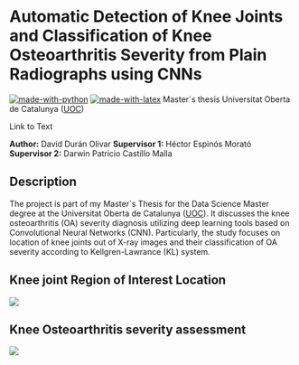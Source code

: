 # Automatic Detection of Knee Joints and Classification of Knee Osteoarthritis Severity from Plain Radiographs using CNNs

[![made-with-python](https://img.shields.io/badge/Coded%20with-Python-21496b.svg?style=for-the-badge&logo=Python)](https://www.python.org/) [![made-with-latex](https://img.shields.io/badge/Documented%20with-LaTeX-4c9843.svg?style=for-the-badge&logo=Latex)](https://www.latex-project.org/)
Master´s thesis Universitat Oberta de Catalunya ([UOC](http://uoc.edu "UOC"))

Link to Text

**Author:** David Durán Olivar
**Supervisor 1:** Héctor Espinós Morató
**Supervisor 2:** Darwin Patricio Castillo Malla

## Description
The project is part of my Master´s Thesis for the Data Science Master degree at the Universitat Oberta de Catalunya ([UOC](http://uoc.edu "UOC")). It discusses the knee osteoarthritis (OA) severity diagnosis utilizing deep learning tools based on Convolutional Neural Networks (CNN). Particularly, the study focuses on location of knee joints out of X-ray images and their classification of  OA severity according to Kellgren-Lawrance (KL) system.

## Knee joint Region of Interest Location
![](figs/xray+mask+pred+roi.png.png)

## Knee Osteoarthritis severity assessment
![](figs/gradCAM.png)